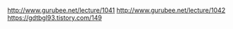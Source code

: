 http://www.gurubee.net/lecture/1041
http://www.gurubee.net/lecture/1042
https://gdtbgl93.tistory.com/149